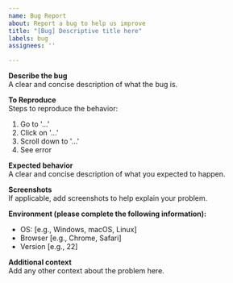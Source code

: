 ```yaml
---
name: Bug Report
about: Report a bug to help us improve
title: "[Bug] Descriptive title here"
labels: bug
assignees: ''

---
```


**Describe the bug**  
A clear and concise description of what the bug is.

**To Reproduce**  
Steps to reproduce the behavior:
1. Go to '...'
2. Click on '...'
3. Scroll down to '...'
4. See error

**Expected behavior**  
A clear and concise description of what you expected to happen.

**Screenshots**  
If applicable, add screenshots to help explain your problem.

**Environment (please complete the following information):**
- OS: [e.g., Windows, macOS, Linux]
- Browser [e.g., Chrome, Safari]
- Version [e.g., 22]

**Additional context**  
Add any other context about the problem here.
